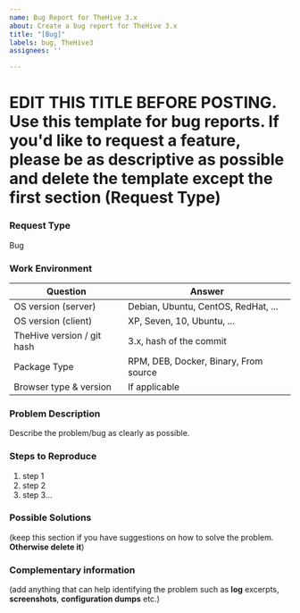 ```yaml
---
name: Bug Report for TheHive 3.x
about: Create a bug report for TheHive 3.x
title: "[Bug]"
labels: bug, TheHive3
assignees: ''

---
```


# EDIT THIS TITLE BEFORE POSTING. Use this template for bug reports. If you'd like to request a feature, please be as descriptive as possible and delete the template except the first section (Request Type)

### Request Type
Bug

### Work Environment

| Question              | Answer
|---------------------------|--------------------
| OS version (server)       | Debian, Ubuntu, CentOS, RedHat, ...
| OS version (client)       | XP, Seven, 10, Ubuntu, ...
| TheHive version / git hash   | 3.x, hash of the commit
| Package Type              | RPM, DEB, Docker, Binary, From source
| Browser type & version    | If applicable


### Problem Description
Describe the problem/bug as clearly as possible.

### Steps to Reproduce
1. step 1
1. step 2
1. step 3...

### Possible Solutions
(keep this section if you have suggestions on how to solve the problem. **Otherwise delete it**)

### Complementary information
(add anything that can help identifying the problem such as **log** excerpts, **screenshots**, **configuration dumps** etc.)